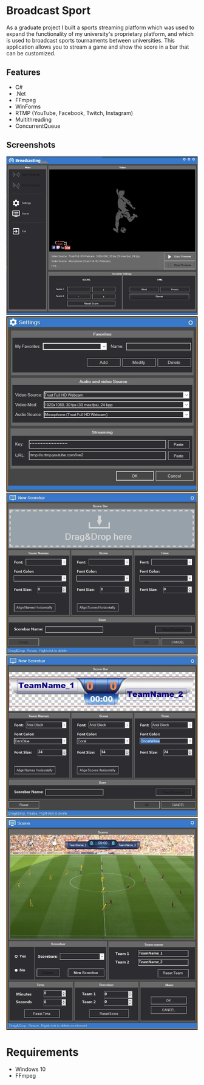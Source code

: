 Broadcast Sport
==========================
As a graduate project I built a sports streaming platform which was used to expand the functionality of my university's proprietary platform, and which is used to broadcast sports tournaments between universities. 
This application allows you to stream a game and show the score in a bar that can be customized.

## Features
* C#
* .Net
* FFmpeg
* WinForms
* RTMP (YouTube, Facebook, Twitch, Instagram)
* Multithreading
* ConcurrentQueue

## Screenshots

<img src="./Img/Main.png" width = 600 >
<img src="./Img/Settings.png" width = 600 >
<img src="./Img/NewScorebar.png" width = 600 >
<img src="./Img/NewScorebar2.png" width = 600 >
<img src="./Img/Scene.png" width = 600 >

# Requirements 

* Windows 10
* FFmpeg

